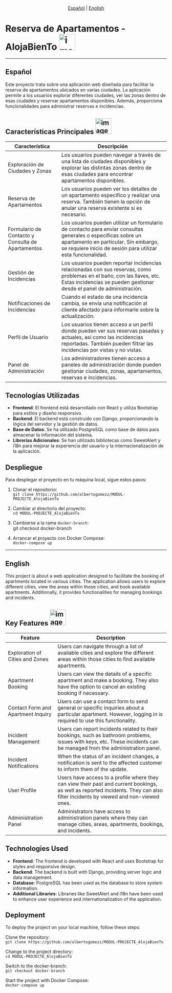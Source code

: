 <div align="center">
    <a href="#español">Español</a> |
    <a href="#english">English</a>
</div>

# Reserva de Apartamentos - AlojaBienTo <img src="https://github.com/albertogomezz/MODUL-PROJECTE_AlojaBienTo/assets/128723669/74b207e4-1470-463d-9839-7498062f6085" alt="imagen" width="50">

---

## Español

Este proyecto trata sobre una aplicación web diseñada para facilitar la reserva de apartamentos ubicados en varias ciudades. La aplicación permite a los usuarios explorar diferentes ciudades, ver las zonas dentro de esas ciudades y reservar apartamentos disponibles. Además, proporciona funcionalidades para administrar reservas e incidencias.

## Características Principales <img src="https://github.com/albertogomezz/MODUL-PROJECTE_AlojaBienTo/assets/128723669/2dae07a8-c395-4608-901b-2d83d5d016f0" alt="imagen" width="50">

| Característica                                             | Descripción                                                                                                                                                                                                                                               |
|------------------------------------------------------------|-----------------------------------------------------------------------------------------------------------------------------------------------------------------------------------------------------------------------------------------------------------|
| Exploración de Ciudades y Zonas                             | Los usuarios pueden navegar a través de una lista de ciudades disponibles y explorar las distintas zonas dentro de esas ciudades para encontrar apartamentos disponibles.                                                                              |
| Reserva de Apartamentos                                     | Los usuarios pueden ver los detalles de un apartamento específico y realizar una reserva. También tienen la opción de anular una reserva existente si es necesario.                                                                                    |
| Formulario de Contacto y Consulta de Apartamentos           | Los usuarios pueden utilizar un formulario de contacto para enviar consultas generales o específicas sobre un apartamento en particular. Sin embargo, se requiere inicio de sesión para utilizar esta funcionalidad.                                   |
| Gestión de Incidencias                                      | Los usuarios pueden reportar incidencias relacionadas con sus reservas, como problemas en el baño, con las llaves, etc. Estas incidencias se pueden gestionar desde el panel de administración.                                                             |
| Notificaciones de Incidencias                               | Cuando el estado de una incidencia cambia, se envía una notificación al cliente afectado para informarle sobre la actualización.                                                                                                                        |
| Perfil de Usuario                                           | Los usuarios tienen acceso a un perfil donde pueden ver sus reservas pasadas y actuales, así como las incidencias reportadas. También pueden filtrar las incidencias por vistas y no vistas.                                                         |
| Panel de Administración                                     | Los administradores tienen acceso a paneles de administración donde pueden gestionar ciudades, zonas, apartamentos, reservas e incidencias.                                                                                                             |

## Tecnologías Utilizadas

- **Frontend**: El frontend está desarrollado con React y utiliza Bootstrap para estilos y diseño responsivo.
- **Backend**: El backend está construido con Django, proporcionando la lógica del servidor y la gestión de datos.
- **Base de Datos**: Se ha utilizado PostgreSQL como base de datos para almacenar la información del sistema.
- **Librerías Adicionales**: Se han utilizado bibliotecas como SweetAlert y i18n para mejorar la experiencia del usuario y la internacionalización de la aplicación.


## Despliegue

Para desplegar el proyecto en tu máquina local, sigue estos pasos:

1. Clonar el repositorio: <br>
`git clone https://github.com/albertogomezz/MODUL-PROJECTE_AlojaBienTo`

2. Cambiar al directorio del proyecto: <br>
`cd MODUL-PROJECTE_AlojaBienTo`

3. Cambiarse a la rama `docker-branch`: <br>
git checkout docker-branch

4. Arrancar el proyecto con Docker Compose: <br>
`docker-compose up`


---

## English

This project is about a web application designed to facilitate the booking of apartments located in various cities. The application allows users to explore different cities, view the areas within those cities, and book available apartments. Additionally, it provides functionalities for managing bookings and incidents.

## Key Features <img src="https://github.com/albertogomezz/MODUL-PROJECTE_AlojaBienTo/assets/128723669/2dae07a8-c395-4608-901b-2d83d5d016f0" alt="imagen" width="50">

| Feature                                                    | Description                                                                                                                                                                                                                                               |
|------------------------------------------------------------|-----------------------------------------------------------------------------------------------------------------------------------------------------------------------------------------------------------------------------------------------------------|
| Exploration of Cities and Zones                             | Users can navigate through a list of available cities and explore the different areas within those cities to find available apartments.                                                                                                                |
| Apartment Booking                                           | Users can view the details of a specific apartment and make a booking. They also have the option to cancel an existing booking if necessary.                                                                                                            |
| Contact Form and Apartment Inquiry                          | Users can use a contact form to send general or specific inquiries about a particular apartment. However, logging in is required to use this functionality.                                                                                             |
| Incident Management                                         | Users can report incidents related to their bookings, such as bathroom problems, issues with keys, etc. These incidents can be managed from the administration panel.                                                                                   |
| Incident Notifications                                      | When the status of an incident changes, a notification is sent to the affected customer to inform them of the update.                                                                                                                                     |
| User Profile                                                | Users have access to a profile where they can view their past and current bookings, as well as reported incidents. They can also filter incidents by viewed and non-viewed ones.                                                                      |
| Administration Panel                                        | Administrators have access to administration panels where they can manage cities, areas, apartments, bookings, and incidents.                                                                                                                          |

## Technologies Used

- **Frontend**: The frontend is developed with React and uses Bootstrap for styles and responsive design.
- **Backend**: The backend is built with Django, providing server logic and data management.
- **Database**: PostgreSQL has been used as the database to store system information.
- **Additional Libraries**: Libraries like SweetAlert and i18n have been used to enhance user experience and internationalization of the application.


## Deployment

To deploy the project on your local machine, follow these steps:

Clone the repository: <br>
`git clone https://github.com/albertogomezz/MODUL-PROJECTE_AlojaBienTo`

Change to the project directory: <br>
`cd MODUL-PROJECTE_AlojaBienTo`

Switch to the docker-branch: <br>
`git checkout docker-branch`

Start the project with Docker Compose: <br>
`docker-compose up`
